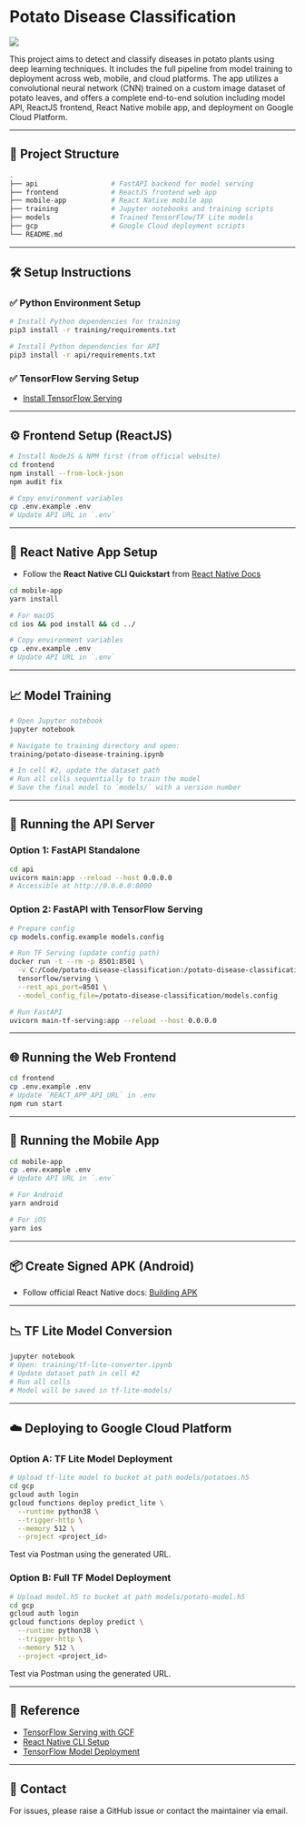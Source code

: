 # Potato Disease Classification

![](https://encrypted-tbn0.gstatic.com/images?q=tbn:ANd9GcToCfn5ViIyEuEjjHRZwtaB4eeJoACAX3aA0Q&s)

This project aims to detect and classify diseases in potato plants using deep learning techniques. It includes the full pipeline from model training to deployment across web, mobile, and cloud platforms. The app utilizes a convolutional neural network (CNN) trained on a custom image dataset of potato leaves, and offers a complete end-to-end solution including model API, ReactJS frontend, React Native mobile app, and deployment on Google Cloud Platform.

---

## 📁 Project Structure
```bash
.
├── api                  # FastAPI backend for model serving
├── frontend             # ReactJS frontend web app
├── mobile-app           # React Native mobile app
├── training             # Jupyter notebooks and training scripts
├── models               # Trained TensorFlow/TF Lite models
├── gcp                  # Google Cloud deployment scripts
└── README.md
```

---

## 🛠️ Setup Instructions

### ✅ Python Environment Setup
```bash
# Install Python dependencies for training
pip3 install -r training/requirements.txt

# Install Python dependencies for API
pip3 install -r api/requirements.txt
```

### ✅ TensorFlow Serving Setup
- [Install TensorFlow Serving](https://www.tensorflow.org/tfx/serving/setup)

---

## ⚙️ Frontend Setup (ReactJS)
```bash
# Install NodeJS & NPM first (from official website)
cd frontend
npm install --from-lock-json
npm audit fix

# Copy environment variables
cp .env.example .env
# Update API URL in `.env`
```

---

## 📱 React Native App Setup
- Follow the **React Native CLI Quickstart** from [React Native Docs](https://reactnative.dev/docs/environment-setup)

```bash
cd mobile-app
yarn install

# For macOS
cd ios && pod install && cd ../

# Copy environment variables
cp .env.example .env
# Update API URL in `.env`
```

---

## 📈 Model Training
```bash
# Open Jupyter notebook
jupyter notebook

# Navigate to training directory and open:
training/potato-disease-training.ipynb

# In cell #2, update the dataset path
# Run all cells sequentially to train the model
# Save the final model to `models/` with a version number
```

---

## 🚀 Running the API Server
### Option 1: FastAPI Standalone
```bash
cd api
uvicorn main:app --reload --host 0.0.0.0
# Accessible at http://0.0.0.0:8000
```

### Option 2: FastAPI with TensorFlow Serving
```bash
# Prepare config
cp models.config.example models.config

# Run TF Serving (update config path)
docker run -t --rm -p 8501:8501 \
  -v C:/Code/potato-disease-classification:/potato-disease-classification \
  tensorflow/serving \
  --rest_api_port=8501 \
  --model_config_file=/potato-disease-classification/models.config

# Run FastAPI
uvicorn main-tf-serving:app --reload --host 0.0.0.0
```

---

## 🌐 Running the Web Frontend
```bash
cd frontend
cp .env.example .env
# Update `REACT_APP_API_URL` in .env
npm run start
```

---

## 📲 Running the Mobile App
```bash
cd mobile-app
cp .env.example .env
# Update API URL in `.env`

# For Android
yarn android

# For iOS
yarn ios
```

---

## 📦 Create Signed APK (Android)
- Follow official React Native docs: [Building APK](https://reactnative.dev/docs/signed-apk-android)

---

## 📉 TF Lite Model Conversion
```bash
jupyter notebook
# Open: training/tf-lite-converter.ipynb
# Update dataset path in cell #2
# Run all cells
# Model will be saved in tf-lite-models/
```

---

## ☁️ Deploying to Google Cloud Platform

### Option A: TF Lite Model Deployment
```bash
# Upload tf-lite model to bucket at path models/potatoes.h5
cd gcp
gcloud auth login
gcloud functions deploy predict_lite \
  --runtime python38 \
  --trigger-http \
  --memory 512 \
  --project <project_id>
```
Test via Postman using the generated URL.

### Option B: Full TF Model Deployment
```bash
# Upload model.h5 to bucket at path models/potato-model.h5
cd gcp
gcloud auth login
gcloud functions deploy predict \
  --runtime python38 \
  --trigger-http \
  --memory 512 \
  --project <project_id>
```
Test via Postman using the generated URL.

---

## 🔗 Reference
- [TensorFlow Serving with GCF](https://cloud.google.com/blog/products/ai-machine-learning/how-to-serve-deep-learning-models-using-tensorflow-2-0-with-cloud-functions)
- [React Native CLI Setup](https://reactnative.dev/docs/environment-setup)
- [TensorFlow Model Deployment](https://www.tensorflow.org/tfx/serving)

---

## 📧 Contact
For issues, please raise a GitHub issue or contact the maintainer via email.
